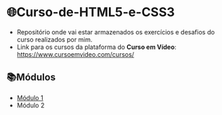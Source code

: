 # 🌐Curso-de-HTML5-e-CSS3
- Repositório onde vai estar armazenados os exercícios e desafios do curso realizados por mim.
- Link para os cursos da plataforma do **Curso em Vídeo**: https://www.cursoemvideo.com/cursos/ 

## 📚Módulos
- [Módulo 1](https://github.com/GabrielYuriRF0/Curso-de-HTML5-e-CSS3/tree/main/Modulo%201)
- Módulo 2

